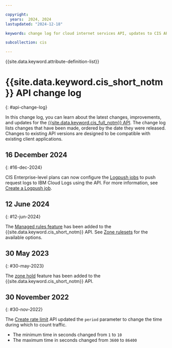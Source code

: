 ```yaml
---

copyright:
  years:  2024, 2024
lastupdated: "2024-12-18"

keywords: change log for cloud internet services API, updates to CIS API

subcollection: cis

---
```


{{site.data.keyword.attribute-definition-list}}

# {{site.data.keyword.cis_short_notm}} API change log
{: #api-change-log}

In this change log, you can learn about the latest changes, improvements, and updates for the [{{site.data.keyword.cis_full_notm}} API](/apidocs/cis). The change log lists changes that have been made, ordered by the date they were released. Changes to existing API versions are designed to be compatible with existing client applications.

## 16 December 2024
{: #16-dec-2024}

CIS Enterprise-level plans can now configure the [Logpush jobs](/docs/cis?topic=cis-logpush&interface=api) to push request logs to IBM Cloud Logs using the API. For more information, see [Create a Logpush job](/apidocs/cis#create-logpush-job-v2).

## 12 June 2024
{: #12-jun-2024}

The [Managed rules feature](/docs/cis?topic=cis-managed-rules-overview) has been added to the {{site.data.keyword.cis_short_notm}} API. See [Zone rulesets](/apidocs/cis#get-zone-rulesets) for the available options.

## 30 May 2023
{: #30-may-2023}

The [zone hold](/apidocs/cis#get-zone-hold) feature has been added to the {{site.data.keyword.cis_short_notm}} API.

## 30 November 2022
{: #30-nov-2022}

The [Create rate limit](/apidocs/cis#create-zone-rate-limits) API updated the `period` parameter to change the time during which to count traffic.

- The minimum time in seconds changed from `1` to `10`
- The maximum time in seconds changed from `3600` to `86400`
